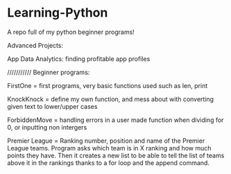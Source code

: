 # Learning-Python
A repo full of my python beginner programs!

Advanced Projects:


App Data Analytics: finding profitable app profiles




///////////
Beginner programs:

FirstOne = first programs, very basic functions used such as len, print

KnockKnock = define my own function, and mess about with converting given text to lower/upper cases

ForbiddenMove = handling errors in a user made function when dividing for 0, or inputting non intergers

Premier League = Ranking number, position and name of the Premier League teams. Program asks which team is in X ranking and how much points they have. Then it creates a new list to be able to tell the list of teams above it in the rankings thanks to a for loop and the append command. 
